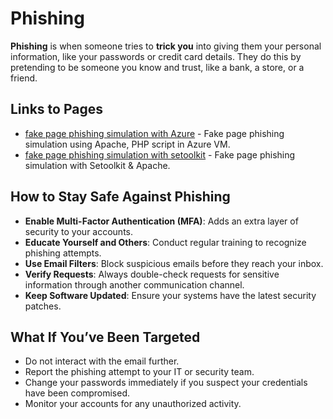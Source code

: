 # Phishing

**Phishing** is when someone tries to **trick you** into giving them your personal information, like your passwords or credit card details. They do this by pretending to be someone you know and trust, like a bank, a store, or a friend.

## Links to Pages
- [fake page phishing simulation with Azure](https://github.com/Kibble7/cybersocialdefend/blob/main/fakepagePhishingSimulationAzure.md) - Fake page phishing simulation using Apache, PHP script in Azure VM.
- [fake page phishing simulation with setoolkit](https://github.com/Kibble7/cybersocialdefend/blob/main/fakePhishingSimulationSetoolkit.md) - Fake page phishing simulation with Setoolkit & Apache.

## How to Stay Safe Against Phishing

- **Enable Multi-Factor Authentication (MFA)**: Adds an extra layer of security to your accounts.
- **Educate Yourself and Others**: Conduct regular training to recognize phishing attempts.
- **Use Email Filters**: Block suspicious emails before they reach your inbox.
- **Verify Requests**: Always double-check requests for sensitive information through another communication channel.
- **Keep Software Updated**: Ensure your systems have the latest security patches.

## What If You’ve Been Targeted

- Do not interact with the email further.
- Report the phishing attempt to your IT or security team.
- Change your passwords immediately if you suspect your credentials have been compromised.
- Monitor your accounts for any unauthorized activity.
